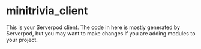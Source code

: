 # minitrivia_client

This is your Serverpod client. The code in here is mostly generated by
Serverpod, but you may want to make changes if you are adding modules to your
project.
